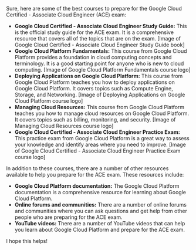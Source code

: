 Sure, here are some of the best courses to prepare for the Google Cloud Certified - Associate Cloud Engineer (ACE) exam:

* **Google Cloud Certified - Associate Cloud Engineer Study Guide:** This is the official study guide for the ACE exam. It is a comprehensive resource that covers all of the topics that are on the exam.
[Image of Google Cloud Certified - Associate Cloud Engineer Study Guide book]
* **Google Cloud Platform Fundamentals:** This course from Google Cloud Platform provides a foundation in cloud computing concepts and terminology. It is a good starting point for anyone who is new to cloud computing.
[Image of Google Cloud Platform Fundamentals course logo]
* **Deploying Applications on Google Cloud Platform:** This course from Google Cloud Platform teaches you how to deploy applications on Google Cloud Platform. It covers topics such as Compute Engine, Storage, and Networking.
[Image of Deploying Applications on Google Cloud Platform course logo]
* **Managing Cloud Resources:** This course from Google Cloud Platform teaches you how to manage cloud resources on Google Cloud Platform. It covers topics such as billing, monitoring, and security.
[Image of Managing Cloud Resources course logo]
* **Google Cloud Certified - Associate Cloud Engineer Practice Exam:** This practice exam from Google Cloud Platform is a great way to assess your knowledge and identify areas where you need to improve.
[Image of Google Cloud Certified - Associate Cloud Engineer Practice Exam course logo]

In addition to these courses, there are a number of other resources available to help you prepare for the ACE exam. These resources include:

* **Google Cloud Platform documentation:** The Google Cloud Platform documentation is a comprehensive resource for learning about Google Cloud Platform.
* **Online forums and communities:** There are a number of online forums and communities where you can ask questions and get help from other people who are preparing for the ACE exam.
* **YouTube videos:** There are a number of YouTube videos that can help you learn about Google Cloud Platform and prepare for the ACE exam.

I hope this helps!